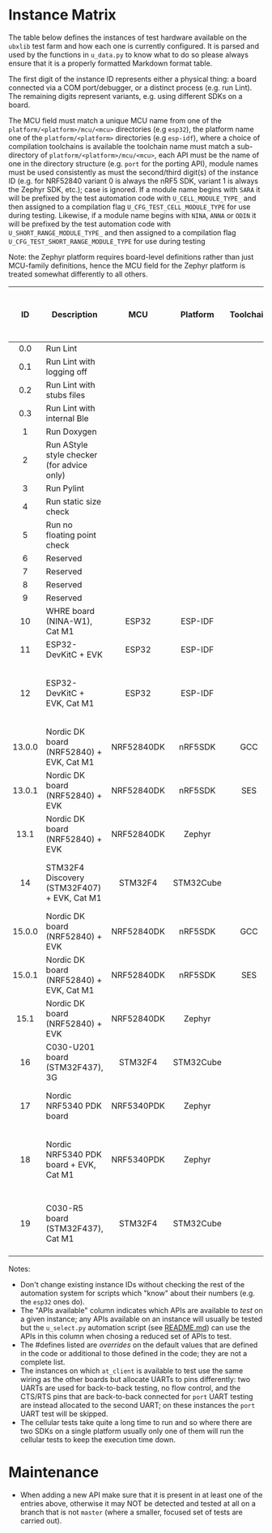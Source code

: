 # Instance Matrix
The table below defines the instances of test hardware available on the `ubxlib` test farm and how each one is currently configured.  It is parsed and used by the functions in `u_data.py` to know what to do so please always ensure that it is a properly formatted Markdown format table.

The first digit of the instance ID represents either a physical thing: a board connected via a COM port/debugger, or a distinct process (e.g. run Lint).  The remaining digits represent variants, e.g. using different SDKs on a board.

The MCU field must match a unique MCU name from one of the `platform/<platform>/mcu/<mcu>` directories (e.g `esp32`), the platform name one of the `platform/<platform>` directories (e.g `esp-idf`), where a choice of compilation toolchains is available the toolchain name must match a sub-directory of `platform/<platform>/mcu/<mcu>`, each API must be the name of one in the directory structure (e.g. `port` for the porting API), module names must be used consistently as must the second/third digit(s) of the instance ID (e.g. for NRF52840 variant 0 is always the nRF5 SDK, variant 1 is always the Zephyr SDK, etc.); case is ignored.  If a module name begins with `SARA` it will be prefixed by the test automation code with `U_CELL_MODULE_TYPE_` and then assigned to a compilation flag `U_CFG_TEST_CELL_MODULE_TYPE` for use during testing.  Likewise, if a module name begins with `NINA`, `ANNA` or `ODIN` it will be prefixed by the test automation code with `U_SHORT_RANGE_MODULE_TYPE_` and then assigned to a compilation flag `U_CFG_TEST_SHORT_RANGE_MODULE_TYPE` for use during testing

Note: the Zephyr platform requires board-level definitions rather than just MCU-family definitions, hence the MCU field for the Zephyr platform is treated somewhat differently to all others.

|  ID   | Description                                |     MCU     | Platform  | Toolchain  | Module(s) (separate with spaces) |  APIs available (separate with spaces)      | #define overrides (separate with spaces) |
| :---: | ------------------------------------------ | :---------: | :-------: | :--------: | :------------------------------: | ------------------------------------------- | ---------------------------------------- |
| 0.0   | Run Lint                                   |             |           |            |                                  |                                             |                                          |
| 0.1   | Run Lint with logging off                  |             |           |            |                                  |                                             | U_CFG_ENABLE_LOGGING=0                   |
| 0.2   | Run Lint with stubs files                  |             |           |            |                                  |                                             | U_CFG_LINT_USE_STUBS                     |
| 0.3   | Run Lint with internal Ble                 |             |           |            |                                  |                                             | U_CFG_BLE_MODULE_INTERNAL                |
| 1     | Run Doxygen                                |             |           |            |                                  |                                             |                                          |
| 2     | Run AStyle style checker (for advice only) |             |           |            |                                  |                                             |                                          |
| 3     | Run Pylint                                 |             |           |            |                                  |                                             |                                          |
| 4     | Run static size check                      |             |           |            |                                  |                                             |                                          |
| 5     | Run no floating point check                |             |           |            |                                  |                                             |                                          |
| 6     | Reserved                                   |             |           |            |                                  |                                             |                                          |
| 7     | Reserved                                   |             |           |            |                                  |                                             |                                          |
| 8     | Reserved                                   |             |           |            |                                  |                                             |                                          |
| 9     | Reserved                                   |             |           |            |                                  |                                             |                                          |
| 10    | WHRE board (NINA-W1), Cat M1               |    ESP32    |  ESP-IDF  |            | SARA_R412M_03B                   | port network sock cell                      | U_CFG_TEST_PIN_A=-1 U_CFG_TEST_PIN_B=-1 U_CFG_TEST_PIN_C=-1 U_CFG_TEST_UART_A=-1 |
| 11    | ESP32-DevKitC + EVK                        |    ESP32    |  ESP-IDF  |            |                                  | port at_client                              | U_CFG_TEST_UART_B=1 U_CFG_TEST_PIN_UART_A_CTS=-1 U_CFG_TEST_PIN_UART_A_RTS=-1 U_CFG_TEST_PIN_UART_A_RXD=26 U_CFG_TEST_PIN_UART_B_TXD=27 U_CFG_TEST_PIN_UART_B_RXD=14 |
| 12    | ESP32-DevKitC + EVK, Cat M1                |    ESP32    |  ESP-IDF  |            | SARA_R5 NINA_W15                 | port network sock ble cell short_range security | U_CFG_APP_PIN_CELL_TXD=21 U_CFG_APP_PIN_CELL_RXD=19 U_CFG_APP_PIN_CELL_VINT=-1 U_CFG_APP_PIN_CELL_ENABLE_POWER=-1 U_BLE_TEST_CFG_REMOTE_SPS_CENTRAL=2462ABB6CC42p U_CFG_TEST_SECURITY_C2C_TE_SECRET=\x00\x01\x02\x03\x04\x05\x06\x07\xff\xfe\xfd\xfc\xfb\xfa\xf9\xf8 |
| 13.0.0| Nordic DK board (NRF52840) + EVK, Cat M1   | NRF52840DK  |  nRF5SDK  |     GCC    | SARA_R5                          | port at_client cell sock network            | U_CFG_TEST_UART_B=0 U_CFG_TEST_PIN_UART_A_CTS=-1 U_CFG_TEST_PIN_UART_A_RTS=-1 U_CFG_TEST_PIN_UART_B_TXD=44 U_CFG_TEST_PIN_UART_B_RXD=43 U_CFG_TEST_PIN_UART_A_RXD=45 |
| 13.0.1| Nordic DK board (NRF52840) + EVK           | NRF52840DK  |  nRF5SDK  |     SES    |                                  | port at_client                              | U_CFG_TEST_UART_B=0 U_CFG_TEST_PIN_UART_A_CTS=-1 U_CFG_TEST_PIN_UART_A_RTS=-1 U_CFG_TEST_PIN_UART_B_TXD=44 U_CFG_TEST_PIN_UART_B_RXD=43 U_CFG_TEST_PIN_UART_A_RXD=45 |
| 13.1  | Nordic DK board (NRF52840) + EVK           | NRF52840DK  |  Zephyr   |            |                                  | port at_client                              | U_CFG_TEST_UART_B=0                      |
| 14    | STM32F4 Discovery (STM32F407) + EVK, Cat M1|   STM32F4   | STM32Cube |            | SARA_R412M_02B                   | port network sock security cell             | HSE_VALUE=((uint32_t)8000000U) U_CFG_TEST_UART_A=-1 U_CFG_APP_PIN_C030_ENABLE_3V3=-1 U_CFG_APP_PIN_CELL_RESET=-1 U_CFG_APP_CELL_UART=3 U_CFG_APP_PIN_CELL_TXD=0x38 U_CFG_APP_PIN_CELL_RXD=0x39 U_CFG_APP_PIN_CELL_RTS=-1 U_CFG_APP_PIN_CELL_CTS=-1 U_CFG_TEST_SECURITY_C2C_TE_SECRET=\x00\x01\x02\x03\x04\x05\x06\x07\xff\xfe\xfd\xfc\xfb\xfa\xf9\xf8 |
| 15.0.0| Nordic DK board (NRF52840) + EVK           | NRF52840DK  |  nRF5SDK  |     GCC    |                                  | port                                        |                                          |
| 15.0.1| Nordic DK board (NRF52840) + EVK, Cat M1   | NRF52840DK  |  nRF5SDK  |     SES    |                                  | port network ble short_range                | U_BLE_TEST_CFG_REMOTE_SPS_CENTRAL=2462ABB6CC42p |
| 15.1  | Nordic DK board (NRF52840) + EVK           | NRF52840DK  |  Zephyr   |            |                                  | port network ble short_range                | U_CFG_TEST_UART_A=-1 U_BLE_TEST_CFG_REMOTE_SPS_CENTRAL=2462ABB6CC42p |
| 16    | C030-U201 board (STM32F437), 3G            |   STM32F4   | STM32Cube |            | SARA_U201                        | port network sock cell at_client            | U_CFG_APP_CELL_UART=2 U_CFG_APP_PIN_CELL_TXD=0x35 U_CFG_APP_PIN_CELL_RXD=0x36 U_CFG_APP_PIN_CELL_RTS=0x34 U_CFG_APP_PIN_CELL_CTS=0x33 U_CFG_TEST_UART_B=1 U_CFG_TEST_PIN_UART_B_TXD=0x16 U_CFG_TEST_PIN_UART_B_RXD=0x17 U_CFG_TEST_PIN_UART_A_RTS=-1 U_CFG_TEST_PIN_UART_A_CTS=-1 |
| 17    | Nordic NRF5340 PDK board                   | NRF5340PDK  |  Zephyr   |            |                                  | port network ble short_range lib_common     | U_CFG_BLE_MODULE_INTERNAL U_BLE_TEST_CFG_REMOTE_SPS_CENTRAL=2462ABB6CC42p U_BLE_TEST_CFG_REMOTE_SPS_PERIPHERAL=2462ABB6EAC6p U_CFG_APP_SHORT_RANGE_ROLE=1 |
| 18    | Nordic NRF5340 PDK board + EVK, Cat M1     | NRF5340PDK  |  Zephyr   |            | SARA_R5                          | port network sock security cell lib_common  | U_CFG_TEST_PIN_A=-1 U_CFG_TEST_PIN_B=-1 U_CFG_TEST_PIN_C=-1 U_CFG_TEST_UART_A=-1 U_CFG_TEST_SECURITY_C2C_TE_SECRET=\x00\x01\x02\x03\x04\x05\x06\x07\xff\xfe\xfd\xfc\xfb\xfa\xf9\xf8 |
| 19    | C030-R5 board (STM32F437), Cat M1          |   STM32F4   | STM32Cube |            | SARA_R5 NINA_W15                 | port network sock ble cell short_range security | U_CFG_TEST_PIN_A=-1 U_CFG_TEST_PIN_B=-1 U_CFG_TEST_PIN_C=-1 U_CFG_TEST_UART_A=-1 U_BLE_TEST_CFG_REMOTE_SPS_CENTRAL=2462ABB6CC42p U_CFG_TEST_SECURITY_C2C_TE_SECRET=\x00\x01\x02\x03\x04\x05\x06\x07\xff\xfe\xfd\xfc\xfb\xfa\xf9\xf8 |

Notes:
- Don't change existing instance IDs without checking the rest of the automation system for scripts which "know" about their numbers (e.g. the `esp32` ones do).
- The "APIs available" column indicates which APIs are available to *test* on a given instance; any APIs available on an instance will usually be tested but the `u_select.py` automation script (see [README.md](README.md#script-usage)) can use the APIs in this column when chosing a reduced set of APIs to test.
- The #defines listed are *overrides* on the default values that are defined in the code or additional to those defined in the code; they are not a complete list.
- The instances on which `at_client` is available to test use the same wiring as the other boards but allocate UARTs to pins differently: two UARTs are used for back-to-back testing, no flow control, and the CTS/RTS pins that are back-to-back connected for `port` UART testing are instead allocated to the second UART; on these instances the `port` UART test will be skipped.
- The cellular tests take quite a long time to run and so where there are two SDKs on a single platform usually only one of them will run the cellular tests to keep the execution time down.

# Maintenance
- When adding a new API make sure that it is present in at least one of the entries above, otherwise it may NOT be detected and tested at all on a branch that is not `master` (where a smaller, focused set of tests are carried out).
